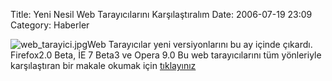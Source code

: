 Title: Yeni Nesil Web Tarayıcılarını Karşılaştıralım
Date: 2006-07-19 23:09
Category: Haberler

![web_tarayici.jpg][]Web Tarayıcılar yeni versiyonlarını bu ay içinde
çıkardı. Firefox2.0 Beta, İE 7 Beta3 ve Opera 9.0 Bu web tarayıcılarını
tüm yönleriyle karşılaştıran bir makale okumak için [tıklayınız][]

  [web_tarayici.jpg]: http://www.fatihhayrioglu.com/images/web_tarayici.thumbnail.jpg
  [tıklayınız]: http://www.extremetech.com/article2/0,1558,1990850,00.asp?kc=ETRSS02129TX1K0000532
